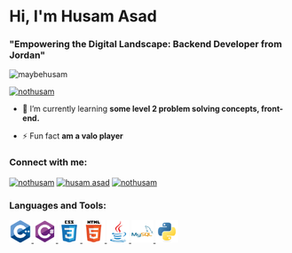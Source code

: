 <h1>Hi, I'm Husam Asad</h1>
<h3>"Empowering the Digital Landscape: Backend Developer from Jordan"</h3>

<p align="left"> <img src="https://komarev.com/ghpvc/?username=maybehusam&label=Profile%20views&color=0e75b6&style=flat" alt="maybehusam" /> </p>

<p align="left"> <a href="https://twitter.com/nothusam" target="blank"><img src="https://img.shields.io/twitter/follow/nothusam?logo=twitter&style=for-the-badge" alt="nothusam" /></a> </p>

- 🌱 I’m currently learning **some level 2 problem solving concepts, front-end.**

- ⚡ Fun fact **am a valo player**

<h3 align="left">Connect with me:</h3>
<p align="left">
<a href="https://twitter.com/nothusam" target="blank"><img align="center" src="https://raw.githubusercontent.com/rahuldkjain/github-profile-readme-generator/master/src/images/icons/Social/twitter.svg" alt="nothusam" height="30" width="40" /></a>
<a href="https://linkedin.com/in/husam asad" target="blank"><img align="center" src="https://raw.githubusercontent.com/rahuldkjain/github-profile-readme-generator/master/src/images/icons/Social/linked-in-alt.svg" alt="husam asad" height="30" width="40" /></a>
<a href="https://codeforces.com/profile/nothusam" target="blank"><img align="center" src="https://raw.githubusercontent.com/rahuldkjain/github-profile-readme-generator/master/src/images/icons/Social/codeforces.svg" alt="nothusam" height="30" width="40" /></a>
</p>

<h3 align="left">Languages and Tools:</h3>
<p align="left"> <a href="https://www.w3schools.com/cpp/" target="_blank" rel="noreferrer"> <img src="https://raw.githubusercontent.com/devicons/devicon/master/icons/cplusplus/cplusplus-original.svg" alt="cplusplus" width="40" height="40"/> </a> <a href="https://www.w3schools.com/cs/" target="_blank" rel="noreferrer"> <img src="https://raw.githubusercontent.com/devicons/devicon/master/icons/csharp/csharp-original.svg" alt="csharp" width="40" height="40"/> </a> <a href="https://www.w3schools.com/css/" target="_blank" rel="noreferrer"> <img src="https://raw.githubusercontent.com/devicons/devicon/master/icons/css3/css3-original-wordmark.svg" alt="css3" width="40" height="40"/> </a> <a href="https://www.w3.org/html/" target="_blank" rel="noreferrer"> <img src="https://raw.githubusercontent.com/devicons/devicon/master/icons/html5/html5-original-wordmark.svg" alt="html5" width="40" height="40"/> </a> <a href="https://www.java.com" target="_blank" rel="noreferrer"> <img src="https://raw.githubusercontent.com/devicons/devicon/master/icons/java/java-original.svg" alt="java" width="40" height="40"/> </a> <a href="https://www.mysql.com/" target="_blank" rel="noreferrer"> <img src="https://raw.githubusercontent.com/devicons/devicon/master/icons/mysql/mysql-original-wordmark.svg" alt="mysql" width="40" height="40"/> </a> <a href="https://www.python.org" target="_blank" rel="noreferrer"> <img src="https://raw.githubusercontent.com/devicons/devicon/master/icons/python/python-original.svg" alt="python" width="40" height="40"/> </a> </p>

